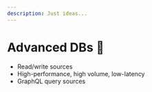 ```yaml
---
description: Just ideas...
---
```


# Advanced DBs 📝

* Read/write sources
* High-performance, high volume, low-latency
* GraphQL query sources&#x20;

